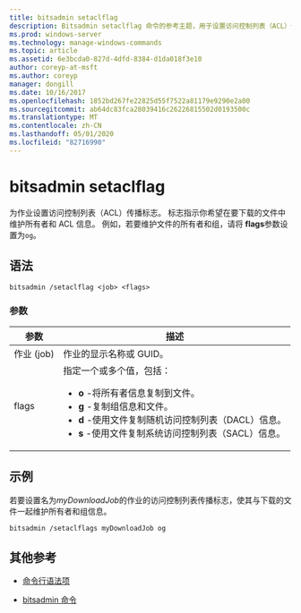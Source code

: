 ```yaml
---
title: bitsadmin setaclflag
description: Bitsadmin setaclflag 命令的参考主题，用于设置访问控制列表（ACL）传播标志。
ms.prod: windows-server
ms.technology: manage-windows-commands
ms.topic: article
ms.assetid: 6e3bcda0-827d-4dfd-8384-d1da018f3e10
author: coreyp-at-msft
ms.author: coreyp
manager: dongill
ms.date: 10/16/2017
ms.openlocfilehash: 1852bd267fe22825d55f7522a81179e9290e2a00
ms.sourcegitcommit: ab64dc83fca28039416c26226815502d0193500c
ms.translationtype: MT
ms.contentlocale: zh-CN
ms.lasthandoff: 05/01/2020
ms.locfileid: "82716990"
---
```

# <a name="bitsadmin-setaclflag"></a>bitsadmin setaclflag

为作业设置访问控制列表（ACL）传播标志。 标志指示你希望在要下载的文件中维护所有者和 ACL 信息。 例如，若要维护文件的所有者和组，请将 **flags**参数设置为`og`。

## <a name="syntax"></a>语法

```
bitsadmin /setaclflag <job> <flags>
```

### <a name="parameters"></a>参数

| 参数 | 描述 |
| --------- | ----------- |
| 作业 (job) | 作业的显示名称或 GUID。 |
| flags | 指定一个或多个值，包括：<ul><li>**o** -将所有者信息复制到文件。</li><li>**g** -复制组信息和文件。</li><li>**d** -使用文件复制随机访问控制列表（DACL）信息。</li><li>**s** -使用文件复制系统访问控制列表（SACL）信息。</li></ul> |

## <a name="examples"></a>示例

若要设置名为*myDownloadJob*的作业的访问控制列表传播标志，使其与下载的文件一起维护所有者和组信息。

```
bitsadmin /setaclflags myDownloadJob og
```

## <a name="additional-references"></a>其他参考

- [命令行语法项](command-line-syntax-key.md)

- [bitsadmin 命令](bitsadmin.md)

